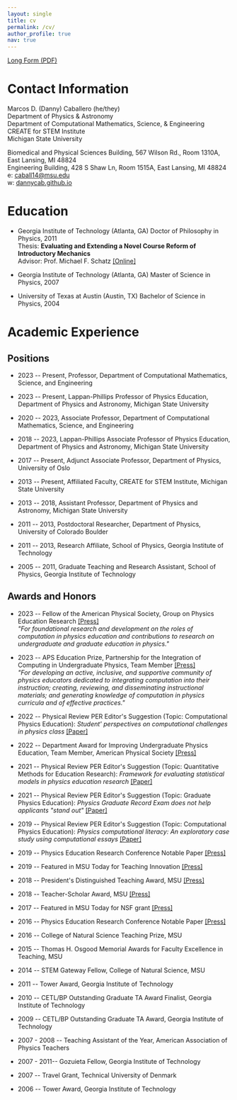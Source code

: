 ```yaml
---
layout: single
title: cv
permalink: /cv/
author_profile: true
nav: true
---
```

[Long Form (PDF)](https://dannycaballero.info/assets/docs/MDC_CV.pdf)

# Contact Information

Marcos D. (Danny) Caballero (he/they)\
Department of Physics & Astronomy\
Department of Computational Mathematics, Science, & Engineering\
CREATE for STEM Institute\
Michigan State University

Biomedical and Physical Sciences Building, 567 Wilson Rd., Room 1310A,
East Lansing, MI 48824\
Engineering Building, 428 S Shaw Ln, Room 1515A, East Lansing, MI 48824\
e: <caball14@msu.edu>\
w: [dannycab.github.io](https://dannycab.github.io)

# Education

-   Georgia Institute of Technology (Atlanta, GA) Doctor of Philosophy
    in Physics, 2011\
    Thesis: **Evaluating and Extending a Novel Course Reform of
    Introductory Mechanics**\
    Advisor: Prof. Michael F. Schatz
    [\[Online\]]({http://arxiv.org/abs/1112.5593})

-   Georgia Institute of Technology (Atlanta, GA) Master of Science in
    Physics, 2007

-   University of Texas at Austin (Austin, TX) Bachelor of Science in
    Physics, 2004

# Academic Experience

## Positions

-   2023 -- Present, Professor, Department of Computational Mathematics,
    Science, and Engineering

-   2023 -- Present, Lappan-Phillips Professor of Physics Education,
    Department of Physics and Astronomy, Michigan State University

-   2020 -- 2023, Associate Professor, Department of Computational
    Mathematics, Science, and Engineering

-   2018 -- 2023, Lappan-Phillips Associate Professor of Physics
    Education, Department of Physics and Astronomy, Michigan State
    University

-   2017 -- Present, Adjunct Associate Professor, Department of Physics,
    University of Oslo

-   2013 -- Present, Affiliated Faculty, CREATE for STEM Institute,
    Michigan State University

-   2013 -- 2018, Assistant Professor, Department of Physics and
    Astronomy, Michigan State University

-   2011 -- 2013, Postdoctoral Researcher, Department of Physics,
    University of Colorado Boulder

-   2011 -- 2013, Research Affiliate, School of Physics, Georgia
    Institute of Technology

-   2005 -- 2011, Graduate Teaching and Research Assistant, School of
    Physics, Georgia Institute of Technology

## Awards and Honors

-   2023 -- Fellow of the American Physical Society, Group on Physics
    Education Research
    [\[Press\]](https://aps.org/programs/honors/fellowships/archive-all.cfm?initial=&year=2022&unit_id=GPER&institution=)\
    *"For foundational research and development on the roles of
    computation in physics education and contributions to research on
    undergraduate and graduate education in physics."*

-   2023 -- APS Education Prize, Partnership for the Integration of
    Computing in Undergraduate Physics, Team Member
    [\[Press\]](https://aps.org/programs/honors/prizes/prizerecipient.cfm?last_nm=Caballero&first_nm=Marcos&year=2023)\
    *"For developing an active, inclusive, and supportive community of
    physics educators dedicated to integrating computation into their
    instruction; creating, reviewing, and disseminating instructional
    materials; and generating knowledge of computation in physics
    curricula and of effective practices."*

-   2022 -- Physical Review PER Editor's Suggestion (Topic:
    Computational Physics Education): *Student' perspectives on
    computational challenges in physics class*
    [\[Paper\]](https://journals.aps.org/prper/abstract/10.1103/PhysRevPhysEducRes.18.020109)

-   2022 -- Department Award for Improving Undergraduate Physics
    Education, Team Member, American Physical Society
    [\[Press\]](https://natsci.msu.edu/news/msu-recognized-for-physics-undergraduate-education-excellence/)

-   2021 -- Physical Review PER Editor's Suggestion (Topic: Quantitative
    Methods for Education Research): *Framework for evaluating
    statistical models in physics education research*
    [\[Paper\]](https://journals.aps.org/prper/abstract/10.1103/PhysRevPhysEducRes.17.020104)

-   2021 -- Physical Review PER Editor's Suggestion (Topic: Graduate
    Physics Education): *Physics Graduate Record Exam does not help
    applicants "stand out"*
    [\[Paper\]](https://journals.aps.org/prper/abstract/10.1103/PhysRevPhysEducRes.17.010144)

-   2019 -- Physical Review PER Editor's Suggestion (Topic:
    Computational Physics Education): *Physics computational literacy:
    An exploratory case study using computational essays*
    [\[Paper\]](https://journals.aps.org/prper/abstract/10.1103/PhysRevPhysEducRes.15.020152)

-   2019 -- Physics Education Research Conference Notable Paper
    [\[Press\]]({https://www.compadre.org/per/items/detail.cfm?ID=15226})

-   2019 -- Featured in MSU Today for Teaching Innovation
    [\[Press\]](https://msutoday.msu.edu/feature/2019/bringing-new-energy-to-physics-education/)

-   2018 -- President's Distinguished Teaching Award, MSU
    [\[Press\]]({http://msutoday.msu.edu/news/2017/2018-presidents-distinguished-teaching-award/})

-   2018 -- Teacher-Scholar Award, MSU
    [\[Press\]](https://msutoday.msu.edu/news/2018/2018-teacher-scholar-awards/)

-   2017 -- Featured in MSU Today for NSF grant
    [\[Press\]](https://msutoday.msu.edu/news/2017/12m-nsf-grant-helps-integrate-computational-science-into-high-school-physics/)

-   2016 -- Physics Education Research Conference Notable Paper
    [\[Press\]]({http://www.compadre.org/per/items/detail.cfm?ID=14186})

-   2016 -- College of Natural Science Teaching Prize, MSU

-   2015 -- Thomas H. Osgood Memorial Awards for Faculty Excellence in
    Teaching, MSU

-   2014 -- STEM Gateway Fellow, College of Natural Science, MSU

-   2011 -- Tower Award, Georgia Institute of Technology

-   2010 -- CETL/BP Outstanding Graduate TA Award Finalist, Georgia
    Institute of Technology

-   2009 -- CETL/BP Outstanding Graduate TA Award, Georgia Institute of
    Technology

-   2007 - 2008 -- Teaching Assistant of the Year, American Association
    of Physics Teachers

-   2007 - 2011-- Gozuieta Fellow, Georgia Institute of Technology

-   2007 -- Travel Grant, Technical University of Denmark

-   2006 -- Tower Award, Georgia Institute of Technology
